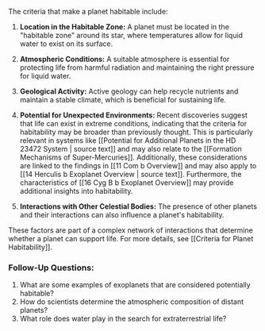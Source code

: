 The criteria that make a planet habitable include:

1. **Location in the Habitable Zone:** A planet must be located in the "habitable zone" around its star, where temperatures allow for liquid water to exist on its surface.

2. **Atmospheric Conditions:** A suitable atmosphere is essential for protecting life from harmful radiation and maintaining the right pressure for liquid water.

3. **Geological Activity:** Active geology can help recycle nutrients and maintain a stable climate, which is beneficial for sustaining life.

4. **Potential for Unexpected Environments:** Recent discoveries suggest that life can exist in extreme conditions, indicating that the criteria for habitability may be broader than previously thought. This is particularly relevant in systems like [[Potential for Additional Planets in the HD 23472 System | source text]] and may also relate to the [[Formation Mechanisms of Super-Mercuries]]. Additionally, these considerations are linked to the findings in [[11 Com b Overview]] and may also apply to [[14 Herculis b Exoplanet Overview | source text]]. Furthermore, the characteristics of [[16 Cyg B b Exoplanet Overview]] may provide additional insights into habitability.

5. **Interactions with Other Celestial Bodies:** The presence of other planets and their interactions can also influence a planet's habitability.

These factors are part of a complex network of interactions that determine whether a planet can support life. For more details, see [[Criteria for Planet Habitability]].

### Follow-Up Questions:
1. What are some examples of exoplanets that are considered potentially habitable?
2. How do scientists determine the atmospheric composition of distant planets?
3. What role does water play in the search for extraterrestrial life?